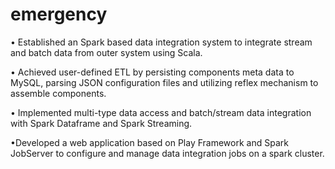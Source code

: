 # emergency
• Established an Spark based data integration system to integrate stream and batch data from outer system using Scala.

• Achieved user-defined ETL by persisting components meta data to MySQL, parsing JSON configuration files and
utilizing reflex mechanism to assemble components.


• Implemented multi-type data access and batch/stream data integration with Spark Dataframe and Spark Streaming. 

•Developed a web application based on Play Framework and Spark JobServer to configure and manage data
integration jobs on a spark cluster.
